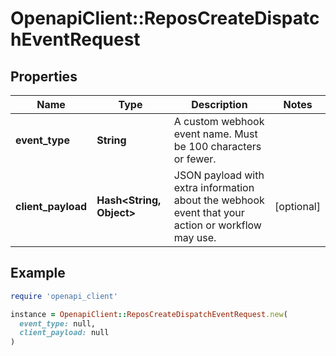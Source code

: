 # OpenapiClient::ReposCreateDispatchEventRequest

## Properties

| Name | Type | Description | Notes |
| ---- | ---- | ----------- | ----- |
| **event_type** | **String** | A custom webhook event name. Must be 100 characters or fewer. |  |
| **client_payload** | **Hash&lt;String, Object&gt;** | JSON payload with extra information about the webhook event that your action or workflow may use. | [optional] |

## Example

```ruby
require 'openapi_client'

instance = OpenapiClient::ReposCreateDispatchEventRequest.new(
  event_type: null,
  client_payload: null
)
```

